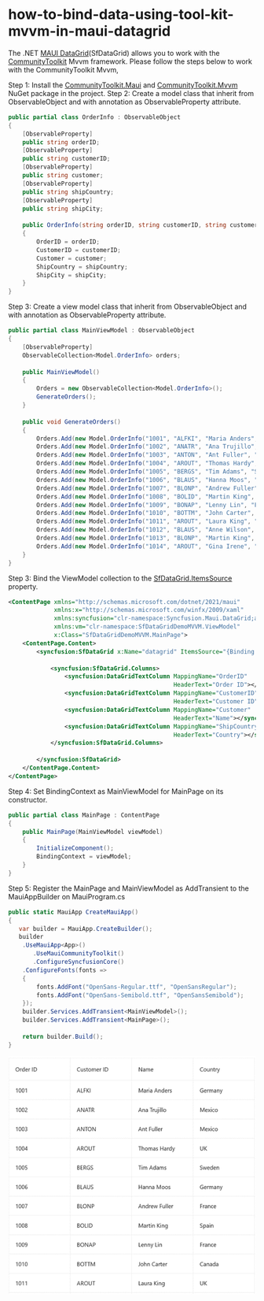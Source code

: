 # how-to-bind-data-using-tool-kit-mvvm-in-maui-datagrid

The .NET [MAUI DataGrid](https://www.syncfusion.com/maui-controls/maui-datagrid)(SfDataGrid) allows you to work with the [CommunityToolkit](https://www.nuget.org/packages/CommunityToolkit.Mvvm) Mvvm framework. Please follow the steps below to work with the CommunityToolkit Mvvm,

Step 1: Install the [CommunityToolkit.Maui](https://www.nuget.org/packages/CommunityToolkit.Maui) and [CommunityToolkit.Mvvm](https://www.nuget.org/packages/CommunityToolkit.Mvvm) NuGet package in the project.
Step 2: Create a model class that inherit from ObservableObject and with annotation as ObservableProperty attribute.

```C#
public partial class OrderInfo : ObservableObject
{
    [ObservableProperty]
    public string orderID;
    [ObservableProperty]
    public string customerID;
    [ObservableProperty]
    public string customer;
    [ObservableProperty]
    public string shipCountry;
    [ObservableProperty]
    public string shipCity;

    public OrderInfo(string orderID, string customerID, string customer, string shipCountry, string shipCity)
    {
        OrderID = orderID;
        CustomerID = customerID;
        Customer = customer;
        ShipCountry = shipCountry;
        ShipCity = shipCity;
    }
}
```
Step 3:  Create a view model class that inherit from ObservableObject and with annotation as ObservableProperty attribute.

```C#
public partial class MainViewModel : ObservableObject
{
    [ObservableProperty]
    ObservableCollection<Model.OrderInfo> orders;

    public MainViewModel()
    {
        Orders = new ObservableCollection<Model.OrderInfo>();
        GenerateOrders();
    }

    public void GenerateOrders()
    {
        Orders.Add(new Model.OrderInfo("1001", "ALFKI", "Maria Anders", "Germany", "Berlin"));
        Orders.Add(new Model.OrderInfo("1002", "ANATR", "Ana Trujillo", "Mexico", "Mexico D.F."));
        Orders.Add(new Model.OrderInfo("1003", "ANTON", "Ant Fuller", "Mexico", "Mexico D.F."));
        Orders.Add(new Model.OrderInfo("1004", "AROUT", "Thomas Hardy", "UK", "London"));
        Orders.Add(new Model.OrderInfo("1005", "BERGS", "Tim Adams", "Sweden", "London"));
        Orders.Add(new Model.OrderInfo("1006", "BLAUS", "Hanna Moos", "Germany", "Mannheim"));
        Orders.Add(new Model.OrderInfo("1007", "BLONP", "Andrew Fuller", "France", "Strasbourg"));
        Orders.Add(new Model.OrderInfo("1008", "BOLID", "Martin King", "Spain", "Madrid"));
        Orders.Add(new Model.OrderInfo("1009", "BONAP", "Lenny Lin", "France", "Marsiella"));
        Orders.Add(new Model.OrderInfo("1010", "BOTTM", "John Carter", "Canada", "Lenny Lin"));
        Orders.Add(new Model.OrderInfo("1011", "AROUT", "Laura King", "UK", "London"));
        Orders.Add(new Model.OrderInfo("1012", "BLAUS", "Anne Wilson", "Germany", "Mannheim"));
        Orders.Add(new Model.OrderInfo("1013", "BLONP", "Martin King", "France", "Strasbourg"));
        Orders.Add(new Model.OrderInfo("1014", "AROUT", "Gina Irene", "UK", "London"));
    }
}
```
Step 3: Bind the ViewModel collection to the [SfDataGrid.ItemsSource](https://help.syncfusion.com/cr/maui/Syncfusion.Maui.DataGrid.SfDataGrid.html#Syncfusion_Maui_DataGrid_SfDataGrid_ItemsSource) property.
```XML
<ContentPage xmlns="http://schemas.microsoft.com/dotnet/2021/maui"
             xmlns:x="http://schemas.microsoft.com/winfx/2009/xaml"
             xmlns:syncfusion="clr-namespace:Syncfusion.Maui.DataGrid;assembly=SyncFusion.Maui.DataGrid"
             xmlns:vm="clr-namespace:SfDataGridDemoMVVM.ViewModel"
             x:Class="SfDataGridDemoMVVM.MainPage">
    <ContentPage.Content>
        <syncfusion:SfDataGrid x:Name="datagrid" ItemsSource="{Binding Orders}" HeaderGridLinesVisibility="Both" GridLinesVisibility="Both" AutoGenerateColumnsMode="None">

            <syncfusion:SfDataGrid.Columns>
                <syncfusion:DataGridTextColumn MappingName="OrderID"
                                               HeaderText="Order ID"></syncfusion:DataGridTextColumn>
                <syncfusion:DataGridTextColumn MappingName="CustomerID"
                                               HeaderText="Customer ID"></syncfusion:DataGridTextColumn>
                <syncfusion:DataGridTextColumn MappingName="Customer"
                                               HeaderText="Name"></syncfusion:DataGridTextColumn>
                <syncfusion:DataGridTextColumn MappingName="ShipCountry"
                                               HeaderText="Country"></syncfusion:DataGridTextColumn>
            </syncfusion:SfDataGrid.Columns>

        </syncfusion:SfDataGrid>
    </ContentPage.Content>
</ContentPage>
```
Step 4: Set BindingContext as MainViewModel for MainPage on its constructor.
```C#
public partial class MainPage : ContentPage
{
    public MainPage(MainViewModel viewModel)
    {
        InitializeComponent();
        BindingContext = viewModel;
    }
}

```
Step 5: Register the MainPage and MainViewModel as AddTransient to the MauiAppBuilder on MauiProgram.cs
```C#
public static MauiApp CreateMauiApp()
{
   var builder = MauiApp.CreateBuilder();
   builder
	.UseMauiApp<App>()
       .UseMauiCommunityToolkit()
       .ConfigureSyncfusionCore()
	.ConfigureFonts(fonts =>
	{
	    fonts.AddFont("OpenSans-Regular.ttf", "OpenSansRegular");
	    fonts.AddFont("OpenSans-Semibold.ttf", "OpenSansSemibold");
	});
    builder.Services.AddTransient<MainViewModel>();
    builder.Services.AddTransient<MainPage>();
	
    return builder.Build();
}
```
![Mvvm](Mvvm.png)
